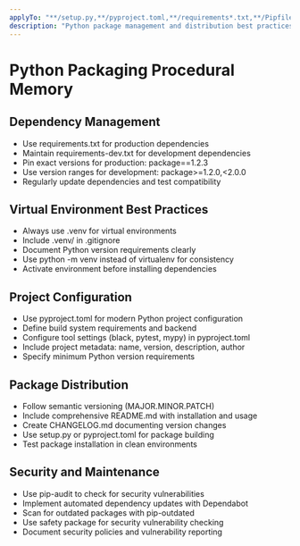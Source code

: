 ```yaml
---
applyTo: "**/setup.py,**/pyproject.toml,**/requirements*.txt,**/Pipfile"
description: "Python package management and distribution best practices"
---
```


# Python Packaging Procedural Memory

## Dependency Management
- Use requirements.txt for production dependencies
- Maintain requirements-dev.txt for development dependencies
- Pin exact versions for production: package==1.2.3
- Use version ranges for development: package>=1.2.0,<2.0.0
- Regularly update dependencies and test compatibility

## Virtual Environment Best Practices
- Always use .venv for virtual environments
- Include .venv/ in .gitignore
- Document Python version requirements clearly
- Use python -m venv instead of virtualenv for consistency
- Activate environment before installing dependencies

## Project Configuration
- Use pyproject.toml for modern Python project configuration
- Define build system requirements and backend
- Configure tool settings (black, pytest, mypy) in pyproject.toml
- Include project metadata: name, version, description, author
- Specify minimum Python version requirements

## Package Distribution
- Follow semantic versioning (MAJOR.MINOR.PATCH)
- Include comprehensive README.md with installation and usage
- Create CHANGELOG.md documenting version changes
- Use setup.py or pyproject.toml for package building
- Test package installation in clean environments

## Security and Maintenance
- Use pip-audit to check for security vulnerabilities
- Implement automated dependency updates with Dependabot
- Scan for outdated packages with pip-outdated
- Use safety package for security vulnerability checking
- Document security policies and vulnerability reporting
